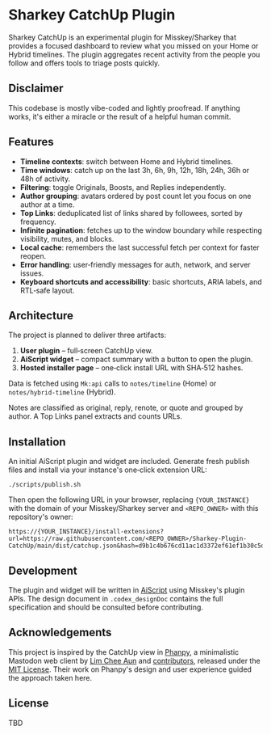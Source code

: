 # Sharkey CatchUp Plugin

Sharkey CatchUp is an experimental plugin for Misskey/Sharkey that provides a focused dashboard to review what you missed on your Home or Hybrid timelines. The plugin aggregates recent activity from the people you follow and offers tools to triage posts quickly.

## Disclaimer

This codebase is mostly vibe-coded and lightly proofread. If anything works, it's either a miracle or the result of a helpful human commit.

## Features

- **Timeline contexts**: switch between Home and Hybrid timelines.
- **Time windows**: catch up on the last 3h, 6h, 9h, 12h, 18h, 24h, 36h or 48h of activity.
- **Filtering**: toggle Originals, Boosts, and Replies independently.
- **Author grouping**: avatars ordered by post count let you focus on one author at a time.
- **Top Links**: deduplicated list of links shared by followees, sorted by frequency.
- **Infinite pagination**: fetches up to the window boundary while respecting visibility, mutes, and blocks.
- **Local cache**: remembers the last successful fetch per context for faster reopen.
- **Error handling**: user‑friendly messages for auth, network, and server issues.
- **Keyboard shortcuts and accessibility**: basic shortcuts, ARIA labels, and RTL‑safe layout.

## Architecture

The project is planned to deliver three artifacts:

1. **User plugin** – full‑screen CatchUp view.
2. **AiScript widget** – compact summary with a button to open the plugin.
3. **Hosted installer page** – one‑click install URL with SHA‑512 hashes.

Data is fetched using `Mk:api` calls to `notes/timeline` (Home) or `notes/hybrid-timeline` (Hybrid).

Notes are classified as original, reply, renote, or quote and grouped by author. A Top Links panel extracts and counts URLs.

## Installation

An initial AiScript plugin and widget are included. Generate fresh publish files and install via your instance's one‑click extension URL:

```
./scripts/publish.sh
```

Then open the following URL in your browser, replacing `{YOUR_INSTANCE}` with the domain of your Misskey/Sharkey server and `<REPO_OWNER>` with this repository's owner:

```
https://{YOUR_INSTANCE}/install-extensions?url=https://raw.githubusercontent.com/<REPO_OWNER>/Sharkey-Plugin-CatchUp/main/dist/catchup.json&hash=d9b1c4b676cd11ac1d3372ef61ef1b30c5d87571a8018c64b868d80324865d789c29703a6dafca90f262bfceb248537d281d9f526e95a1223d976310f53ddef6

```

## Development

The plugin and widget will be written in [AiScript](https://github.com/syuilo/ai-script) using Misskey's plugin APIs. The design document in `.codex_designDoc` contains the full specification and should be consulted before contributing.

## Acknowledgements

This project is inspired by the CatchUp view in [Phanpy](https://github.com/cheeaun/phanpy), a minimalistic Mastodon web client by [Lim Chee Aun](https://github.com/cheeaun) and [contributors](https://github.com/cheeaun/phanpy/graphs/contributors), released under the [MIT License](https://github.com/cheeaun/phanpy/blob/main/LICENSE). Their work on Phanpy's design and user experience guided the approach taken here.

## License

TBD


